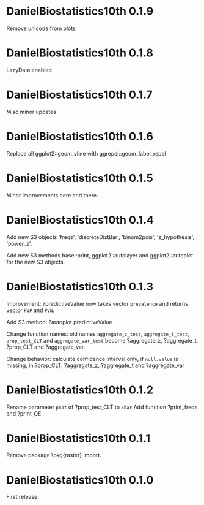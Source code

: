 # DanielBiostatistics10th 0.1.9
Remove unicode from plots

# DanielBiostatistics10th 0.1.8
LazyData enabled

# DanielBiostatistics10th 0.1.7
Misc minor updates

# DanielBiostatistics10th 0.1.6
Replace all ggplot2::geom_vline with ggrepel::geom_label_repel

# DanielBiostatistics10th 0.1.5
Minor improvements here and there.

# DanielBiostatistics10th 0.1.4
Add new S3 objects 'freqs', 'discreteDistBar', 'binom2pois', 'z_hypothesis', 'power_z'.

Add new S3 methods base::print, ggplot2::autolayer and ggplot2::autoplot for the new S3 objects.

# DanielBiostatistics10th 0.1.3
Improvement: ?predictiveValue now takes vector `prevalence` and returns vector `PVP` and `PVN`.  

Add S3 method: ?autoplot.predictiveValue

Change function names: old names `aggregate_z_test`, `aggregate_t_test`, `prop_test_CLT` and `aggregate_var_test` become ?aggregate_z, ?aggregate_t, ?prop_CLT and ?aggregate_var.

Change behavior: calculate confidence interval only, if `null.value` is missing, in ?prop_CLT, ?aggregate_z, ?aggregate_t and ?aggregate_var 

# DanielBiostatistics10th 0.1.2
Rename parameter `phat` of ?prop_test_CLT to `xbar`
Add function ?print_freqs and ?print_OE

# DanielBiostatistics10th 0.1.1
Remove package \pkg{raster} import.

# DanielBiostatistics10th 0.1.0
First release.
